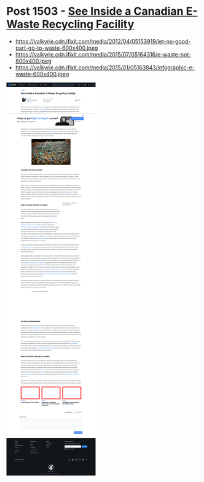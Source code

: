 # Post 1503 - [See Inside a Canadian E-Waste Recycling Facility](https://www.ifixit.com/News/1503/see-inside-a-canadian-e-waste-recycling-facility)

- https://valkyrie.cdn.ifixit.com/media/2012/04/05153919/let-no-good-part-go-to-waste-600x400.jpeg
- https://valkyrie.cdn.ifixit.com/media/2015/07/05164316/e-waste-not-600x400.jpeg
- https://valkyrie.cdn.ifixit.com/media/2015/01/05163843/infographic-e-waste-600x400.jpeg

![screencap](screenshots/2dcaeb53-70b6-42af-9abd-78aa4ec62787.png)
